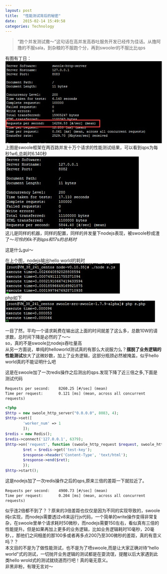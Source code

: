 ```yaml
---
layout: post
title:  "性能测试背后的秘密"
date:   2015-02-14 15:49:58
categories: Technology
---
```

> “跑个并发测试撒～”这句话在高并发高吞吐服务开发已经传为佳话。从撸阿撸的不服sala，到杂粮的不服跑个分，再到swooler的不服比比qps

有图有丁日：  
 ![](/img/secret-behind-testing/1.jpg)  
 上图是swoole框架在两百路并发十万个请求的性能测试结果，可以看到qps为每秒1w6,总耗时6.140秒  
 ![](/img/secret-behind-testing/2.jpg)  
 这儿是同样的机器，同样的配置，同样的并发量下nodejs表现，被swoole秒成渣了～*可怜的6k不到qps和17s的总耗时*  

这是什么gui～  

 在上个图，nodejs输出hello world的耗时  
 ![](/img/secret-behind-testing/3.jpg)  
 php如下  
 ![](/img/secret-behind-testing/4.jpg)

一目了然，平均一个请求耗费在输出这上面的时间就差了这么多，总数10W的请求数，总时间下降是必然的了～～  
 so，真的不是swoole比nodejs吞吐量高  
 从另一方面说，单纯的helloworld测试真的有那么大说服力么？**摆脱了业务逻辑的性能测试**放大了这微妙数，加上了业务逻辑，这部分瓶颈必然被掩盖，似乎hello world真的不能证明什么吧

这是在swoole加了一次redis操作之后测出的qps.发现下降了近三倍之多,下面是测试代码

```shell
Requests per second:    8260.25 [#/sec] (mean)
Time per request:       0.121 [ms] (mean, across all concurrent requests)
```

```php
<?php
$http = new swoole_http_server("0.0.0.0", 8083, 4); 
$http->set([
		'worker_num' => 1
		]);
$redis = new Redis();
$redis->connect('127.0.0.1', 6379);
$http->on('request', function (swoole_http_request $request, swoole_http_response $response) use($redis){
		$ret = $redis->get('test-key');
		$response->header('Content-Type', 'text/html');
		$response->end($ret);
		}); 
$http->start(); 
```

这是nodejs加了一次redis操作之后的qps,原来三倍的差距一下就拉近了。

```shell
Requests per second:    4900.73 [#/sec] (mean)
Time per request:       0.204 [ms] (mean, across all concurrent requests)
```

似乎连2倍都不到了？？原来的3倍差距也仅仅是因为不同的实现导致的，swoole纯c实现，而nodejs需要透过v8来运行js代码，一个简单的write操作变得非常复杂，在swoole里单个请求耗时50微秒，而nodejs需要150左右，看似真有三倍的性能提升。但是如果再加上更多的业务逻辑，比如业务逻辑耗时10毫秒，20毫秒，，那他们之间相差的那100多或者再多点200乃至300微秒的差距，真的有意义吗？？  
 本文目的不是为了做性能测试，也不是为了喷swoole,而是让大家正确对待“hello world"式的测试，一切抛开业务逻辑的测试都是在耍流氓，提醒以后大家遇到此类hello wrold式的测试就绕道而行吧！真的毫无意义。  
 非黑非粉，有理无言对～
